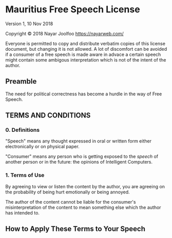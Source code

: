 # Mauritius Free Speech License

Version 1, 10 Nov 2018

Copyright © 2018 Nayar Joolfoo <https://nayarweb.com/>

Everyone is permitted to copy and distribute verbatim copies of this license document, but changing it is not allowed. A lot of discomfort can be avoided if a consumer of a free speech is made aware in advace a certain speech might contain some ambigous interpretation which is not of the intent of the author.

## Preamble
The need for political correctness has become a hurdle in the way of Free Speech. 

## TERMS AND CONDITIONS
### 0. Definitions

"Speech" means any thought expressed in oral or written form either electronically or on physical paper.

"Consumer" means any person who is getting exposed to the *speech* of another person or in the future: the opinions of Intelligent Computers.

### 1. Terms of Use
By agreeing to view or listen the content by the author, you are agreeing on the probability of being hurt emotionally or being annoyed. 

The author of the content cannot be liable for the consumer's misinterpretation of the content to mean something else which the author has intended to. 



## How to Apply These Terms to Your Speech
